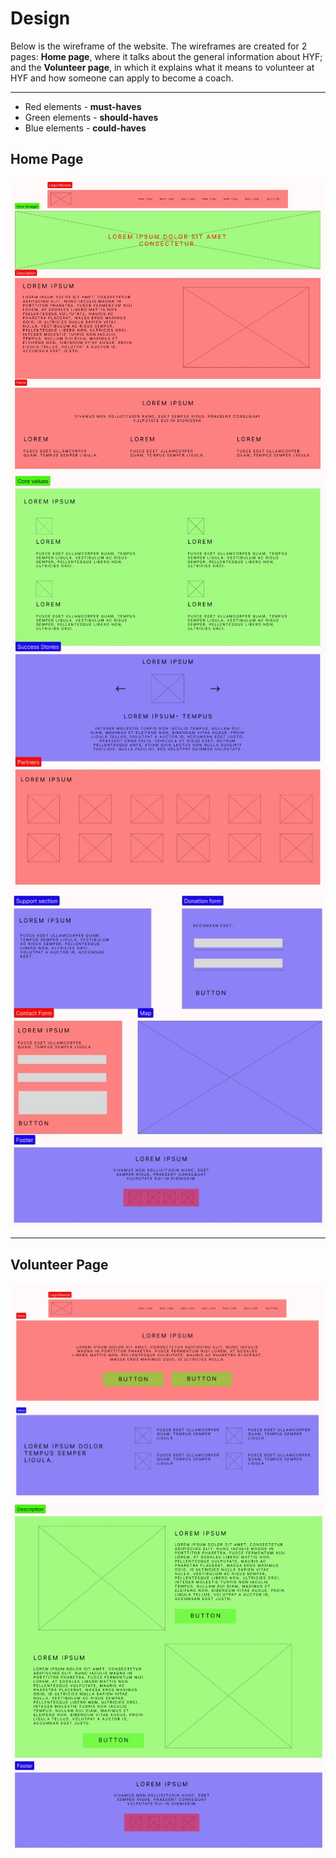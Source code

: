 # Design

Below is the wireframe of the website. The wireframes are created for 2 pages:
**Home page**, where it talks about the general information about HYF; and the
**Volunteer page**, in which it explains what it means to volunteer at HYF and
how someone can apply to become a coach.

---

- Red elements - **must-haves**
- Green elements - **should-haves**
- Blue elements - **could-haves**

## Home Page

![Wireframe Home 1](../public/home-wireframe-1.jpg)
![Wireframe Home 2](../public/home-wireframe-2.jpg)
![Wireframe Home 2](../public/home-wireframe-3.jpg)

---

## Volunteer Page

![Wireframe Volunteer 1](../public/volunteer-wireframe-1.jpg)
![Wireframe Volunteer 2](../public/volunteer-wireframe-2.jpg)
